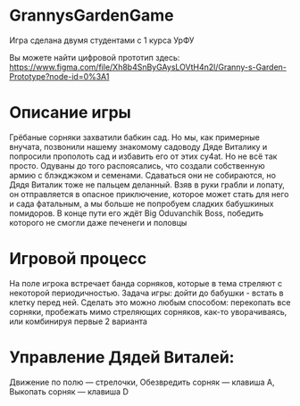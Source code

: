 # GrannysGardenGame
Игра сделана двумя студентами с 1 курса УрФУ

Вы можете найти цифровой прототип здесь: https://www.figma.com/file/Xh8b4SnByGAysLOVtH4n2l/Granny-s-Garden-Prototype?node-id=0%3A1
# Описание игры
Грёбаные сорняки захватили бабкин сад. Но мы, как примерные внучата, позвонили нашему знакомому садоводу Дяде Виталику и попросили прополоть сад и избавить его от этих cy4at. Но не всё так просто. Одуваны до того распоясались, что создали собственную армию с блэкджэком и семенами. Сдаваться они не собираются, но Дядя Виталик тоже не пальцем деланный. Взяв в руки грабли и лопату, он отправляется в опасное приключение, которое может стать для него и сада фатальным, а мы больше не попробуем сладких бабушкиных помидоров. В конце пути его ждёт Big Oduvanchik Boss, победить которого не смогли даже печенеги и половцы
# Игровой процесс
На поле игрока встречает банда сорняков, которые в тема стреляют с некоторой периодичностью. Задача игры: дойти до бабушки - встать в клетку перед ней. Сделать это можно любым способом: перекопать все сорняки, пробежать мимо стреляющих сорняков, как-то уворачиваясь, или комбинируя первые 2 варианта
# Управление Дядей Виталей:
Движение по полю — стрелочки, Обезвредить сорняк — клавиша А, Выкопать сорняк — клавиша D
